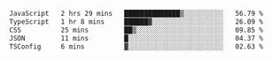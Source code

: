 
<!--START_SECTION:waka-->

```txt
JavaScript   2 hrs 29 mins   ██████████████▒░░░░░░░░░░   56.79 %
TypeScript   1 hr 8 mins     ██████▓░░░░░░░░░░░░░░░░░░   26.09 %
CSS          25 mins         ██▒░░░░░░░░░░░░░░░░░░░░░░   09.85 %
JSON         11 mins         █░░░░░░░░░░░░░░░░░░░░░░░░   04.37 %
TSConfig     6 mins          ▓░░░░░░░░░░░░░░░░░░░░░░░░   02.63 %
```

<!--END_SECTION:waka-->

<!--unk0e-ctrlmd-blitzh-Klöggr-->
